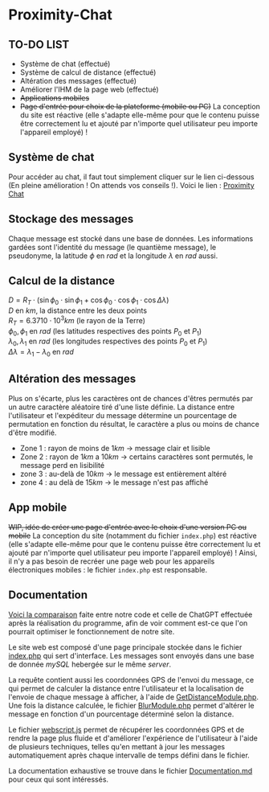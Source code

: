 
# Proximity-Chat

## TO-DO LIST

- Système de chat (effectué)
- Système de calcul de distance (effectué)
- Altération des messages (effectué)
- Améliorer l'IHM de la page web (effectué)
-  ~~Applications mobiles~~
- ~~Page d'entrée pour choix de la plateforme (mobile ou PC)~~
La conception du site est réactive (elle s'adapte elle-même pour que le contenu puisse être correctement lu et ajouté par n'importe quel utilisateur peu importe l'appareil employé) !

## Système de chat

Pour accéder au chat, il faut tout simplement cliquer sur le lien ci-dessous
(En pleine amélioration ! On attends vos conseils !).
Voici le lien : [Proximity Chat](https://clerical-chock.000webhostapp.com/)

## Stockage des messages

Chaque message est stocké dans une base de données.
Les informations gardées sont l'identité du message (le quantième message), le pseudonyme, la latitude $\phi$ en $rad$ et la longitude $\lambda$ en $rad$ aussi.

## Calcul de la distance 

$D=R_T\cdot(\sin\phi_0\cdot\sin\phi_1+\cos\phi_0\cdot\cos\phi_1\cdot\cos\Delta\lambda)$\
$D\text{ en }km\text{, la distance entre les deux points}$\
$R_T=6.3710\cdot10^{3}km\text{ (le rayon de la Terre)}$\
$\phi_0,\phi_1\text{ en } rad\text{ (les latitudes respectives des points } P_0\text{ et }P_1)$\
$\lambda_0,\lambda_1\text{ en } rad\text{ (les longitudes respectives des points } P_0\text{ et }P_1)$\
$\Delta\lambda=\lambda_1-\lambda_0\text{ en }rad$


## Altération des messages 

Plus on s'écarte, plus les caractères ont de chances d'êtres permutés par un autre caractère aléatoire tiré d'une liste définie. La distance entre l'utilisateur et l'expéditeur du message détermine un pourcentage de permutation en fonction du résultat, le caractère a plus ou moins de chance d'être modifié.
- Zone 1 : rayon de moins de $1 km$ $\rightarrow$ message clair et lisible
- Zone 2 : rayon de $1 km$ a $10km$ $\rightarrow$ certains caractères sont permutés, le message perd en lisibilité
- zone 3 : au-delà de $10 km$ $\rightarrow$ le message est entièrement altéré
- zone 4 : au delà de $15 km$ $\rightarrow$ le message n'est pas affiché

## App mobile

~~WIP, idée de créer une page d'entrée avec le choix d'une version PC ou mobile~~
La conception du site (notamment du fichier `index.php`) est réactive (elle s'adapte elle-même pour que le contenu puisse être correctement lu et ajouté par n'importe quel utilisateur peu importe l'appareil employé) !
Ainsi, il n'y a pas besoin de recréer une page web pour les appareils électroniques mobiles : le fichier `index.php` est responsable.

## Documentation

[Voici la comparaison](https://chat.openai.com/share/08af03a7-3c1d-4c27-8ded-28a146059ddf) faite entre notre code et celle de ChatGPT effectuée après la réalisation du programme, afin de voir comment est-ce que l'on pourrait optimiser le fonctionnement de notre site.

Le site web est composé d'une page principale stockée dans le fichier [index.php](/WebVersion/index.php) qui sert d'interface. Les messages sont envoyés dans une base de donnée *mySQL* hebergée sur le même *server*.

La requête contient aussi les coordonnées GPS de l'envoi du message, ce qui permet de calculer la distance entre l'utilisateur et la localisation de l'envoie de chaque message à afficher, à l'aide de [GetDistanceModule.php](/WebVersion/GetDistanceModule.php). Une fois la distance calculée, le fichier [BlurModule.php](/WebVersion/BlurModule.php) permet d'altérer le message en fonction d'un pourcentage déterminé selon la distance.

Le fichier [webscript.js](/WebVersion/webscript.js) permet de récupérer les coordonnées GPS et de rendre la page plus fluide et d'améliorer l'expérience de l'utilisateur à l'aide de plusieurs techniques, telles qu'en mettant à jour les messages automatiquement après chaque intervalle de temps défini dans le fichier.

La documentation exhaustive se trouve dans le fichier [Documentation.md](/Documentation.md) pour ceux qui sont intéressés.

